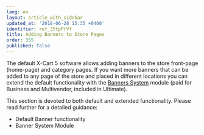 ```yaml
---
lang: en
layout: article_with_sidebar
updated_at: '2018-06-28 15:35 +0400'
identifier: ref_35tpPrVf
title: Adding Banners to Store Pages
order: 355
published: false
---
```

The default X-Cart 5 software allows adding banners to the store front-page (home-page) and category pages. If you want more banners that can be added to any page of the store and placed in different locations you can extend the default functionality with the [Banners System](https://market.x-cart.com/addons/banner-system.html "Adding Banners to Store Pages") module (paid for Business and Multivendor, included in Ultimate). 

This section is devoted to both default and extended functionality. Please read further for a detailed guidance:

*  Default Banner functionality
*  Banner System Module